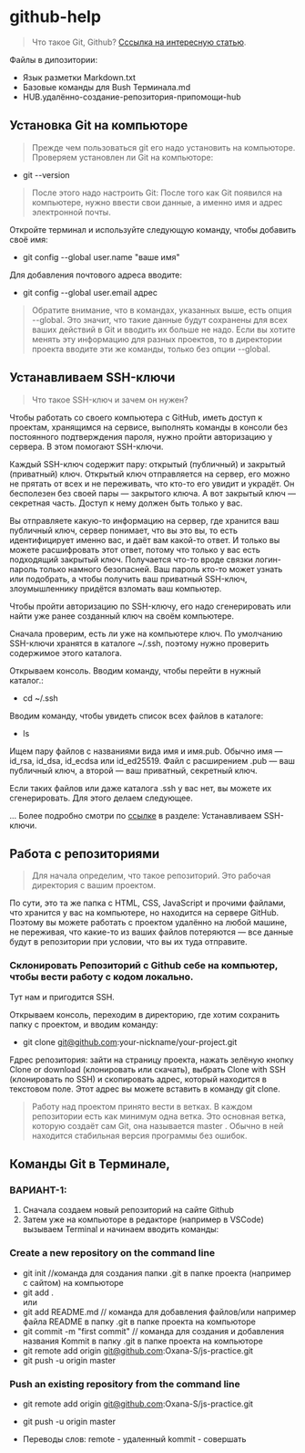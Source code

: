 # github-help
> Что такое Git, Github?
   [Сссылка на интересную статью](https://htmlacademy.ru/blog/boost/tools/git-console).  
  
  Файлы в дипозитории:   
- Язык разметки Markdown.txt  
- Базовые команды для Bush Терминала.md 
- HUB.удалённо-создание-репозитория-припомощи-hub

## Установка Git на компьюторе
> Прежде чем пользоваться git его надо установить на компьюторе.
> Проверяем установлен ли Git на компьюторе:
* git --version
> После этого надо настроить Git:
  После того как Git появился на компьютере, нужно ввести свои данные, а именно имя и адрес электронной почты. 

Откройте терминал и используйте следующую команду, чтобы добавить своё имя: 
* git config --global user.name "ваше имя"

Для добавления почтового адреса вводите: 
* git config --global user.email адрес

> Обратите внимание, что в командах, указанных выше, есть опция --global. Это значит, что такие данные будут сохранены для всех ваших действий в Git и вводить их больше не надо. Если вы хотите менять эту информацию для разных проектов, то в директории проекта вводите эти же команды, только без опции --global.
## Устанавливаем SSH-ключи  
> Что такое SSH-ключ и зачем он нужен?  

Чтобы работать со своего компьютера с GitHub, иметь доступ к проектам, хранящимся на сервисе, выполнять команды в консоли без постоянного подтверждения пароля, нужно пройти авторизацию у сервера. В этом помогают SSH-ключи.  

Каждый SSH-ключ содержит пару: открытый (публичный) и закрытый (приватный) ключ. Открытый ключ отправляется на сервер, его можно не прятать от всех и не переживать, что кто-то его увидит и украдёт. Он бесполезен без своей пары — закрытого ключа. А вот закрытый ключ — секретная часть. Доступ к нему должен быть только у вас.

Вы отправляете какую-то информацию на сервер, где хранится ваш публичный ключ, сервер понимает, что вы это вы, то есть идентифицирует именно вас, и даёт вам какой-то ответ. И только вы можете расшифровать этот ответ, потому что только у вас есть подходящий закрытый ключ. Получается что-то вроде связки логин-пароль только намного безопасней. Ваш пароль кто-то может узнать или подобрать, а чтобы получить ваш приватный SSH-ключ, злоумышленнику придётся взломать ваш компьютер.  

Чтобы пройти авторизацию по SSH-ключу, его надо сгенерировать или найти уже ранее созданный ключ на своём компьютере.

Сначала проверим, есть ли уже на компьютере ключ. По умолчанию SSH-ключи хранятся в каталоге ~/.ssh, поэтому нужно проверить содержимое этого каталога.

Открываем консоль. Вводим команду, чтобы перейти в нужный каталог.:  
* cd ~/.ssh  

Вводим команду, чтобы увидеть список всех файлов в каталоге:  
* ls  

Ищем пару файлов с названиями вида имя и имя.pub. Обычно имя — id_rsa, id_dsa, id_ecdsa или id_ed25519. Файл с расширением .pub — ваш публичный ключ, а второй — ваш приватный, секретный ключ.  

Если таких файлов или даже каталога .ssh у вас нет, вы можете их сгенерировать. Для этого делаем следующее.  

... Более подробно смотри по [ссылке](https://htmlacademy.ru/blog/boost/tools/git-console) в разделе: Устанавливаем SSH-ключи.  

## Работа с репозиториями  
> Для начала определим, что такое репозиторий. Это рабочая директория с вашим проектом. 

По сути, это та же папка с HTML, CSS, JavaScript и прочими файлами, что хранится у вас на компьютере, но находится на сервере GitHub. Поэтому вы можете работать с проектом удалённо на любой машине, не переживая, что какие-то из ваших файлов потеряются — все данные будут в репозитории при условии, что вы их туда отправите.  

### Склонировать Репозиторий c Github себе на компьютер, чтобы вести работу с кодом локально.  
Тут нам и пригодится SSH.  

Открываем консоль, переходим в директорию, где хотим сохранить папку с проектом, и вводим команду:
* git clone git@github.com:your-nickname/your-project.git  

Fдрес репозитория: зайти на страницу проекта, нажать зелёную кнопку Clone or download (клонировать или скачать), выбрать Clone with SSH (клонировать по SSH) и скопировать адрес, который находится в текстовом поле. Этот адрес вы можете вставить в команду git clone.  

> Работу над проектом принято вести в ветках. В каждом репозитории есть как минимум одна ветка. Это основная ветка, которую создаёт сам Git, она называется master . Обычно в ней находится стабильная версия программы без ошибок. 








## Команды Git в Терминале, 
###   ВАРИАНТ-1:
   1. Сначала создаем новый репозиторий на сайте Github
   2. Затем уже на компьюторе в редакторе (например в VSCode) вызываем Terminal и начинаем вводить команды:
### Сreate a new repository on the command line
* git init   //команда для создания папки .git в папке проекта (например с сайтом) на компьюторе
* git add .  
  или 
*  git add README.md   // команда для добавления файлов/или например файла README в папку .git в папке проекта на компьюторе 
* git commit -m "first commit"   // команда для создания и добавления названия Kommit в папку .git в папке проекта на компьюторе
* git remote add origin git@github.com:Oxana-S/js-practice.git
* git push -u origin master

### Push an existing repository from the command line

* git remote add origin git@github.com:Oxana-S/js-practice.git
* git push -u origin master


* Переводы слов:
   remote - удаленный
   kommit - совершать

